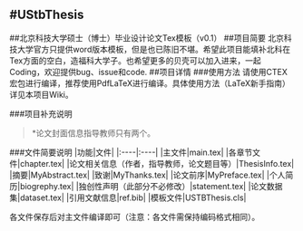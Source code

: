 ﻿#UStbThesis
------
##北京科技大学硕士（博士）毕业设计论文Tex模板（v0.1）
##项目简要
北京科技大学官方只提供word版本模板，但是也已陈旧不堪。希望此项目能填补北科在Tex方面的空白，造福科大学子。也希望更多的贝壳可以加入进来，一起Coding，欢迎提供bug、issue和code.
##项目详情
###使用方法
请使用CTEX宏包进行编译，推荐使用PdfLaTeX进行编译。具体使用方法（LaTeX新手指南）详见本项目Wiki。

###项目补充说明
>*论文封面信息指导教师只有两个。

###文件简要说明
|功能|文件|
|:----|:----|
|主文件|main.tex|
|各章节文件|chapter.tex|
|论文相关信息（作者，指导教师，论文题目等）|ThesisInfo.tex|
|摘要|MyAbstract.tex|
|致谢|MyThanks.tex|
|论文前序|MyPreface.tex|
|个人简历|biogrephy.tex|
|独创性声明（此部分不必修改）|statement.tex|
|论文数据集|dataset.tex|
|引用文献信息|ref.bib|
|模板文件|USTBThesis.cls|

各文件保存后对主文件编译即可（注意：各文件需保持编码格式相同）。

